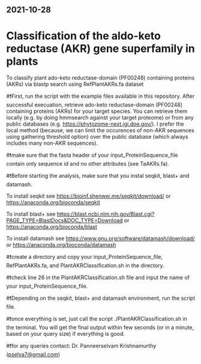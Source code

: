 ## 2021-10-28
# Classification of the aldo-keto reductase (AKR) gene superfamily in plants
To classify plant ado-keto reductase-domain (PF00248) containing proteins (AKRs) via blastp search using RefPlantAKRs.fa dataset

#❗️First, run the script with the example files available in this repository. After successful execuation, retrieve ado-keto reductase-domain (PF00248) containing proteins (AKRs) for your target species. You can retrieve them locally (e.g. by doing hmmsearch against your target proteome) or from any public databases (e.g. https://phytozome-next.jgi.doe.gov/). I prefer the local method (because, we can limit the occurences of non-AKR sequences using gathering threshold option) over the public database (which always includes many non-AKR sequences).

#❗️make sure that the fasta header of your input_ProteinSequence_file contain only sequence id and no other attributes (see TaAKRs.fa).

#❗️Before starting the analysis, make sure that you instal seqkit, blast+ and datamash.

To install seqkit see https://bioinf.shenwei.me/seqkit/download/ or https://anaconda.org/bioconda/seqkit

To install blast+ see https://blast.ncbi.nlm.nih.gov/Blast.cgi?PAGE_TYPE=BlastDocs&DOC_TYPE=Download or https://anaconda.org/bioconda/blast

To install datamash see https://www.gnu.org/software/datamash/download/ or https://anaconda.org/bioconda/datamash

#❗️create a directory and copy your input_ProteinSequence_file, RefPlantAKRs.fa, and PlantAKRClassification.sh in the directory.

#❗️check line 26 in the PlantAKRClassification.sh file and input the name of your input_ProteinSequence_file. 

#❗️Depending on the seqkit, blast+ and datamash environment, run the script file.

#❗️once everything is set, just call the script ./PlantAKRClassification.sh in the terminal. You will get the final output within few seconds (or in a minute, based on your query size) if everything is good.

#❗️for any queries contact: Dr. Panneerselvam Krishnamurthy (pselva7@gmail.com)
